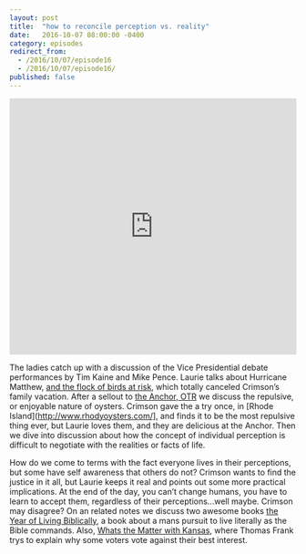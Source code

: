 ```yaml
---
layout: post
title:  "how to reconcile perception vs. reality"
date:   2016-10-07 08:00:00 -0400
category: episodes
redirect_from:
  - /2016/10/07/episode16
  - /2016/10/07/episode16/
published: false
---
```

<iframe width="100%" height="450" scrolling="no" frameborder="no" src="https://w.soundcloud.com/player/?url=https%3A//api.soundcloud.com/tracks/286791272&amp;auto_play=false&amp;hide_related=false&amp;show_comments=true&amp;show_user=true&amp;show_reposts=false&amp;visual=true"></iframe>

The ladies catch up with a discussion of the Vice Presidential debate performances by Tim Kaine and Mike Pence. Laurie talks about Hurricane Matthew, [and the flock of birds at risk](http://www.thestate.com/news/local/article106748712.html), which totally canceled Crimson’s family vacation. After a sellout to [the Anchor, OTR](http://www.theanchor-otr.com/) we discuss the repulsive, or enjoyable nature of oysters. Crimson gave the a try once, in [Rhode Island](http://www.rhodyoysters.com/], and finds it to be the most repulsive thing ever, but Laurie loves them, and they are delicious at the Anchor. Then we dive into discussion about how the concept of individual perception is difficult to negotiate with the realities or facts of life.

How do we come to terms with the fact everyone lives in their perceptions, but some have self awareness that others do not? Crimson wants to find the justice in it all, but Laurie keeps it real and points out some more practical implications. At the end of the day, you can’t change humans, you have to learn to accept them, regardless of their perceptions...well maybe. Crimson may disagree? On an related notes we discuss two awesome books [the Year of Living Biblically](https://www.amazon.com/Year-Living-Biblically-Literally-Possible/dp/0743291484), a book about a mans pursuit to live literally as the Bible commands. Also, [Whats the Matter with Kansas](https://en.wikipedia.org/wiki/What%27s_the_Matter_with_Kansas%3F), where Thomas Frank trys to explain why some voters vote against their best interest.
